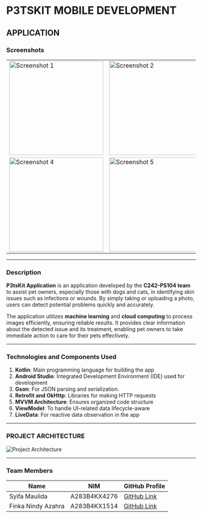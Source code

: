 # P3TSKIT MOBILE DEVELOPMENT

## APPLICATION

### Screenshots

<div align="center">

<table>
  <tr>
    <td><img src="https://github.com/P3tsKit/P3tsKit-App/blob/main/WhatsApp%20Image%202024-12-13%20at%2009.38.32_c3da80d9.jpg" alt="Screenshot 1" width="250"></td>
    <td><img src="https://github.com/P3tsKit/P3tsKit-App/blob/main/WhatsApp%20Image%202024-12-13%20at%2009.38.33_17048a46.jpg" alt="Screenshot 2" width="250"></td>
    <td><img src="https://github.com/P3tsKit/P3tsKit-App/blob/main/WhatsApp%20Image%202024-12-13%20at%2010.32.10_78d7c9cd.jpg" alt="Screenshot 3" width="250"></td>
  </tr>
  <tr>
    <td><img src="https://github.com/P3tsKit/P3tsKit-App/blob/main/WhatsApp%20Image%202024-12-13%20at%2010.41.52_43153eb9.jpg" alt="Screenshot 4" width="250"></td>
    <td><img src="https://github.com/P3tsKit/P3tsKit-App/blob/main/WhatsApp%20Image%202024-12-13%20at%2010.41.53_6f9f684b.jpg" alt="Screenshot 5" width="250"></td>
    <td><img src="https://github.com/P3tsKit/P3tsKit-App/blob/main/WhatsApp%20Image%202024-12-13%20at%2010.33.22_c2f753a2.jpg" alt="Screenshot 6" width="250"></td>
  </tr>
</table>

</div>

---

### Description

**P3tsKit Application** is an application developed by the **C242-PS104 team** to assist pet owners, especially those with dogs and cats, in identifying skin issues such as infections or wounds. By simply taking or uploading a photo, users can detect potential problems quickly and accurately.  

The application utilizes **machine learning** and **cloud computing** to process images efficiently, ensuring reliable results. It provides clear information about the detected issue and its treatment, enabling pet owners to take immediate action to care for their pets effectively.

---

### Technologies and Components Used

1. **Kotlin**: Main programming language for building the app
2. **Android Studio**: Integrated Development Environment (IDE) used for development
3. **Gson**: For JSON parsing and serialization.  
4. **Retrofit and OkHttp**: Libraries for making HTTP requests
5. **MVVM Architecture**: Ensures organized code structure
6. **ViewModel**: To handle UI-related data lifecycle-aware
7. **LiveData**: For reactive data observation in the app

---

### PROJECT ARCHITECTURE

![Project Architecture](https://github.com/P3tsKit/P3tsKit-App/blob/image/Flowchart%20-%20Frame%201%20(1).jpg)

---

### Team Members

| Name              | NIM         | GitHub Profile                               |
|-------------------|-------------|----------------------------------------------|
| Syifa Maulida         | A283B4KX4276   | [GitHub Link](https://github.com/isitsma11) |
| Finka Nindy Azahra   | A283B4KX1514   | [GitHub Link](https://github.com/4kn1f)    |

